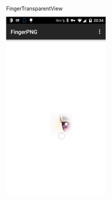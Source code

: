 FingerTransparentView

<img src="/art/s1.jpg" alt="screenshot" title="screenshot" width="270" height="486" />